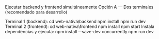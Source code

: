 Ejecutar backend y frontend simultáneamente
Opción A — Dos terminales (recomendado para desarrollo)

Terminal 1 (backend): cd web-nativa\backend npm install npm run dev
Terminal 2 (frontend): cd web-nativa\frontend npm install npm start
Instala dependencias y ejecuta: npm install --save-dev concurrently npm run dev
